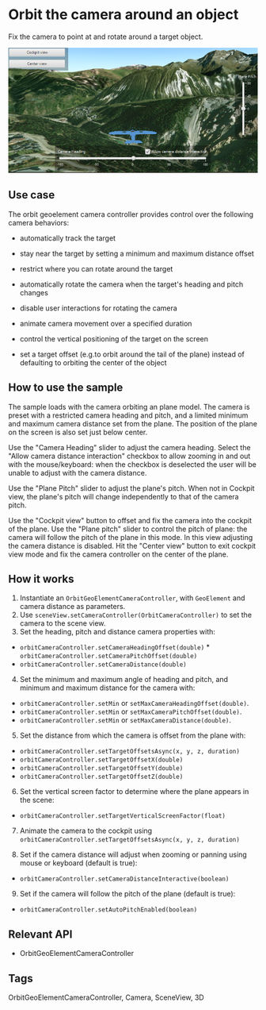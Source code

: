 # Orbit the camera around an object

Fix the camera to point at and rotate around a target object.

![](OrbitTheCameraAroundAnObject.png)

## Use case

The orbit geoelement camera controller provides control over the following camera behaviors:


*   automatically track the target


*   stay near the target by setting a minimum and maximum distance offset

*   restrict where you can rotate around the target

*   automatically rotate the camera when the target's heading and pitch changes

*   disable user interactions for rotating the camera

*   animate camera movement over a specified duration

*   control the vertical positioning of the target on the screen

*   set a target offset (e.g.to orbit around the tail of the plane) instead of defaulting to orbiting the center of the object


## How to use the sample

The sample loads with the camera orbiting an plane model. The camera is preset with a restricted camera heading and pitch, and a limited minimum and maximum camera distance set from the plane. The position of the plane on the screen is also set just below center.


Use the "Camera Heading" slider to adjust the camera heading. Select the "Allow camera distance interaction" checkbox to allow zooming in and out with the mouse/keyboard: when the checkbox is deselected the user will be unable to adjust with the camera distance. 

Use the "Plane Pitch" slider to adjust the plane's pitch. When not in Cockpit view, the plane's pitch will change independently to that of the camera pitch.

Use the "Cockpit view" button to offset and fix the camera into the cockpit of the plane. Use the "Plane pitch" slider to control the pitch of plane: the camera will follow the pitch of the plane in this mode.  In this view adjusting the camera distance is disabled. Hit the "Center view" button to exit cockpit view mode and fix the camera controller on the center of the plane.         

## How it works


1.  Instantiate an `OrbitGeoElementCameraController`, with `GeoElement` and camera distance as parameters.
2.  Use `sceneView.setCameraController(OrbitCameraController)` to set the camera to the scene view. 
3.  Set the heading, pitch and distance camera properties with:
  
*   `orbitCameraController.setCameraHeadingOffset(double)` *   `orbitCameraController.setCameraPitchOffset(double)` 
*   `orbitCameraController.setCameraDistance(double)`
4.  Set the minimum and maximum angle of heading and pitch, and minimum and maximum distance for the camera with:
  
*   `orbitCameraController.setMin` or `setMaxCameraHeadingOffset(double)`.
*   `orbitCameraController.setMin` or `setMaxCameraPitchOffset(double)`.
*   `orbitCameraController.setMin` or `setMaxCameraDistance(double)`.
5.  Set the distance from which the camera is offset from the plane with:
  
*   `orbitCameraController.setTargetOffsetsAsync(x, y, z, duration)`
*   `orbitCameraController.setTargetOffsetX(double)`
*   `orbitCameraController.setTargetOffsetY(double)`
*   `orbitCameraController.setTargetOffsetZ(double)`
6.  Set the vertical screen factor to determine where the plane appears in the scene:
  
*   `orbitCameraController.setTargetVerticalScreenFactor(float)`

7.  Animate the camera to the cockpit using `orbitCameraController.setTargetOffsetsAsync(x, y, z, duration)`

8.  Set if the camera distance will adjust when zooming or panning using mouse or keyboard (default is true):
  
*   `orbitCameraController.setCameraDistanceInteractive(boolean)`
9.  Set if the camera will follow the pitch of the plane (default is true):
  
*   `orbitCameraController.setAutoPitchEnabled(boolean)`
  

## Relevant API


*   OrbitGeoElementCameraController


## Tags

OrbitGeoElementCameraController, Camera, SceneView, 3D


